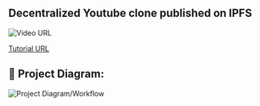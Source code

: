 ## Decentralized Youtube clone published on IPFS

![Video URL](https://emojipedia-us.s3.amazonaws.com/content/2020/04/05/yt.png)

[Tutorial URL](https://www.youtube.com/watch?v=OLsteD3xkPQ)

## 🔧 Project Diagram:

![Project Diagram/Workflow](https://i.gyazo.com/66d9c62fffa8e0ad57f573517c10068b.png)
